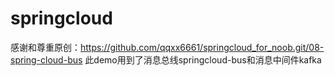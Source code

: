 # springcloud
感谢和尊重原创：https://github.com/qqxx6661/springcloud_for_noob.git/08-spring-cloud-bus
此demo用到了消息总线springcloud-bus和消息中间件kafka
